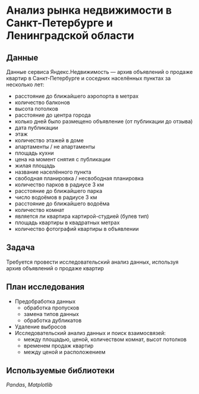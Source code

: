 # Анализ рынка недвижимости в Санкт-Петербурге и Ленинградской области


## Данные

Данные сервиса Яндекс.Недвижимость — архив объявлений о продаже квартир в Санкт-Петербурге и соседних населённых пунктах за несколько лет:
- расстояние до ближайшего аэропорта в метрах 
- количество балконов
- высота потолков 
- расстояние до центра города 
- колько дней было размещено объявление (от публикации до отзыва)
- дата публикации
- этаж
- количество этажей в доме
- апартаменты / не апартаменты
- площадь кухни
- цена на момент снятия с публикации
- жилая площадь
- название населённого пункта
- свободная планировка / несвободная планировка
- количество парков в радиусе 3 км
- расстояние до ближайшего парка 
- число водоёмов в радиусе 3 км
- расстояние до ближайшего водоёма 
- количество комнат
- является ли квартира картирой-студией (булев тип)
- площадь квартиры в квадратных метрах 
- количество фотографий квартиры в объявлении

## Задача

Требуется провести исследовательский анализ данных, используя архив объявлений о продаже
квартир 

## План исследования

- Предобработка данных
    - обработка пропусков
	- замена типов данных
    - обработка дубликатов
- Удаление выбросов
- Исследовательский анализ данных и поиск взаимосвязей:
	- между площадью, ценой, количеством комнат, высот потолков
	- временем продаж квартир
	- между ценой и расположением

## Используемые библиотеки

*Pandas*, *Matplotlib*
